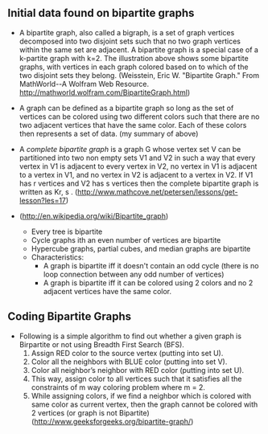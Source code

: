 ## Initial data found on bipartite graphs
- A bipartite graph, also called a bigraph, is a set of graph vertices decomposed into two disjoint sets such that no two graph vertices within the same set are adjacent. A bipartite graph is a special case of a k-partite graph with k=2. The illustration above shows some bipartite graphs, with vertices in each graph colored based on to which of the two disjoint sets they belong. (Weisstein, Eric W. "Bipartite Graph." From MathWorld--A Wolfram Web Resource. http://mathworld.wolfram.com/BipartiteGraph.html)

- A graph can be defined as a bipartite graph so long as the set of vertices can be colored using two different colors such that there are no two adjacent vertices that have the same color.  Each of these colors then represents a set of data. (my summary of above)

- A _complete bipartite graph_ is a graph G whose vertex set V can be partitioned into two non empty sets V1 and V2 in such a way that every vertex in V1 is adjacent to every vertex in V2, no vertex in V1 is adjacent to a vertex in V1, and no vertex in V2 is adjacent to a vertex in V2. If V1 has r vertices and V2 has s vertices then the complete bipartite graph is written as Kr, s . (http://www.mathcove.net/petersen/lessons/get-lesson?les=17)
- (http://en.wikipedia.org/wiki/Bipartite_graph)
  - Every tree is bipartite
  - Cycle graphs ith an even number of vertices are bipartite
  - Hypercube graphs, partial cubes, and median graphs are bipartite
  - Characteristics:
    - A graph is bipartite iff it doesn't contain an odd cycle (there is no loop connection between any odd number of vertices)
    - A graph is bipartite iff it can be colored using 2 colors and no 2 adjacent vertices have the same color.


## Coding Bipartite Graphs
- Following is a simple algorithm to find out whether a given graph is Birpartite or not using Breadth First Search (BFS).
  1.	Assign RED color to the source vertex (putting into set U).
  2.	Color all the neighbors with BLUE color (putting into set V).
  3.	Color all neighbor’s neighbor with RED color (putting into set U).
  4.	This way, assign color to all vertices such that it satisfies all the constraints of m way coloring problem where m = 2.
  5. While assigning colors, if we find a neighbor which is colored with same color as current vertex, then the graph cannot be colored with 2 vertices (or graph is not Bipartite)
  (http://www.geeksforgeeks.org/bipartite-graph/)
